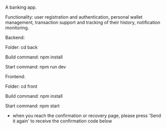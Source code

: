 A banking app. 

Functionality: user registration and authentication, personal wallet management, transaction support and tracking of their history, notification monitoring.

Backend:

Folder: cd back

Build command: npm install

Start command: npm run dev



Frontend:

Folder: cd front

Build command: npm install

Start command: npm start



* when you reach the confirmation or recovery page, please press 'Send it again' to receive the confirmation code below
